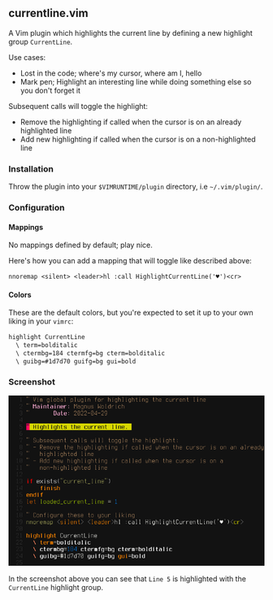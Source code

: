 ## currentline.vim

A Vim plugin which highlights the current line by defining a new highlight group `CurrentLine`.

Use cases:

* Lost in the code; where's my cursor, where am I, hello
* Mark pen; Highlight an interesting line while doing something else so you
don't forget it

Subsequent calls will toggle the highlight:

* Remove the highlighting if called when the cursor is on an already
  highlighted line
* Add new highlighting if called when the cursor is on a
  non-highlighted line

### Installation

Throw the plugin into your `$VIMRUNTIME/plugin` directory, i.e `~/.vim/plugin/`.

### Configuration

#### Mappings

No mappings defined by default; play nice.

Here's how you can add a mapping that will toggle like described above:

```vim
nnoremap <silent> <leader>hl :call HighlightCurrentLine('♥')<cr>
```

#### Colors

These are the default colors, but you're expected to set it up to your own
liking in your `vimrc`:

```vim
highlight CurrentLine
  \ term=bolditalic
  \ ctermbg=184 ctermfg=bg cterm=bolditalic
  \ guibg=#1d7d70 guifg=bg gui=bold
```

### Screenshot

![screenshot](./extra/screenshot.png?raw=true)

In the screenshot above you can see that `Line 5` is highlighted with the `CurrentLine` highlight group.
